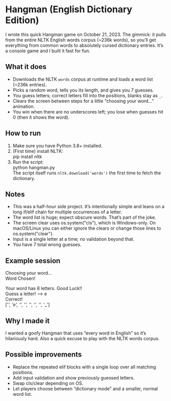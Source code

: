 # Hangman (English Dictionary Edition)

I wrote this quick Hangman game on October 21, 2023. The gimmick: it pulls from the entire NLTK English words corpus (~236k words), so you’ll get everything from common words to absolutely cursed dictionary entries. It’s a console game and I built it fast for fun.

## What it does
- Downloads the NLTK `words` corpus at runtime and loads a word list (~236k entries).
- Picks a random word, tells you its length, and gives you 7 guesses.
- You guess letters; correct letters fill into the positions, blanks stay as `_`.
- Clears the screen between steps for a little “choosing your word…” animation.
- You win when there are no underscores left; you lose when guesses hit 0 (then it shows the word).

## How to run
1. Make sure you have Python 3.8+ installed.
2. (First time) install NLTK:  
   pip install nltk
3. Run the script:  
   python hangman.py  
   The script itself runs `nltk.download('words')` the first time to fetch the dictionary.

## Notes
- This was a half-hour side project. It’s intentionally simple and leans on a long if/elif chain for multiple occurrences of a letter.
- The word list is huge; expect obscure words. That’s part of the joke.
- The screen clear uses os.system("cls"), which is Windows-only. On macOS/Linux you can either ignore the clears or change those lines to os.system("clear").
- Input is a single letter at a time; no validation beyond that.
- You have 7 total wrong guesses.

## Example session
Choosing your word...  
Word Chosen!  

Your word has 8 letters. Good Luck!!  
Guess a letter! --> e  
Correct!  
['_', 'e', '_', '_', '_', '_', '_', '_']

## Why I made it
I wanted a goofy Hangman that uses “every word in English” so it’s hilariously hard. Also a quick excuse to play with the NLTK words corpus.

## Possible improvements
- Replace the repeated elif blocks with a single loop over all matching positions.
- Add input validation and show previously guessed letters.
- Swap cls/clear depending on OS.
- Let players choose between “dictionary mode” and a smaller, normal word list.
